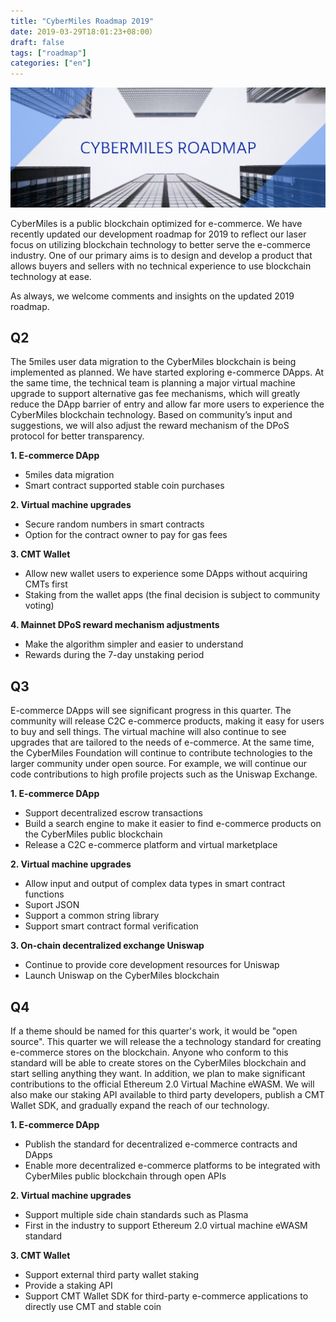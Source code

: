 ```yaml
---
title: "CyberMiles Roadmap 2019"
date: 2019-03-29T18:01:23+08:00）
draft: false
tags: ["roadmap"] 
categories: ["en"] 
---
```


![](/images/20190329-roadmap-01.png)

CyberMiles is a public blockchain optimized for e-commerce. We have recently updated our development roadmap for 2019 to reflect our laser focus on utilizing blockchain technology to better serve the e-commerce industry. One of our primary aims is to design and develop a product that allows buyers and sellers with no technical experience to use blockchain technology at ease.

As always, we welcome comments and insights on the updated 2019 roadmap.
 
## Q2
 
The 5miles user data migration to the CyberMiles blockchain is being implemented as planned. We have started exploring e-commerce DApps. At the same time, the technical team is planning a major virtual machine upgrade to support alternative gas fee mechanisms, which will greatly reduce the DApp barrier of entry and allow far more users to experience the CyberMiles blockchain technology. Based on community’s input and suggestions, we will also adjust the reward mechanism of the DPoS protocol for better transparency.
 
**1. E-commerce DApp**
 
* 5miles data migration
* Smart contract supported stable coin purchases
 
**2. Virtual machine upgrades**
 
* Secure random numbers in smart contracts
* Option for the contract owner to pay for gas fees
 
 
**3. CMT Wallet**
 
* Allow new wallet users to experience some DApps without acquiring CMTs first
* Staking from the wallet apps (the final decision is subject to community voting)
 
 
**4. Mainnet DPoS reward mechanism adjustments**
 
* Make the algorithm simpler and easier to understand
* Rewards during the 7-day unstaking period

## Q3

E-commerce DApps will see significant progress in this quarter. The community will release C2C e-commerce products, making it easy for users to buy and sell things. The virtual machine will also continue to see upgrades that are tailored to the needs of e-commerce. At the same time, the CyberMiles Foundation will continue to contribute technologies to the larger community under open source. For example, we will continue our code contributions to high profile projects such as the Uniswap Exchange. 
 
**1. E-commerce DApp**
 
* Support decentralized escrow transactions
* Build a search engine to make it easier to find e-commerce products on the CyberMiles public blockchain
* Release a C2C e-commerce platform and virtual marketplace
 
 
**2. Virtual machine upgrades**
 
* Allow input and output of complex data types in smart contract functions
* Suport JSON
* Support a common string library
* Support smart contract formal verification
 

**3. On-chain decentralized exchange Uniswap**
 
* Continue to provide core development resources for Uniswap
* Launch Uniswap on the CyberMiles blockchain

## Q4

If a theme should be named for this quarter's work, it would be "open source". This quarter we will release the a technology standard for creating e-commerce stores on the blockchain. Anyone who conform to this standard will be able to create stores on the CyberMiles blockchain and start selling anything they want. In addition, we plan to make significant contributions to the official Ethereum 2.0 Virtual Machine eWASM. We will also make our staking API available to third party developers, publish a CMT Wallet SDK, and gradually expand the reach of our technology. 
 
**1. E-commerce DApp**
 
* Publish the standard for decentralized e-commerce contracts and DApps
* Enable more decentralized e-commerce platforms to be integrated with CyberMiles public blockchain through open APIs
 
 
**2. Virtual machine upgrades**
 
* Support multiple side chain standards such as Plasma
* First in the industry to support Ethereum 2.0 virtual machine eWASM standard
 
 
**3. CMT Wallet**
 
* Support external third party wallet staking
* Provide a staking API
* Support CMT Wallet SDK for third-party e-commerce applications to directly use CMT and stable coin

